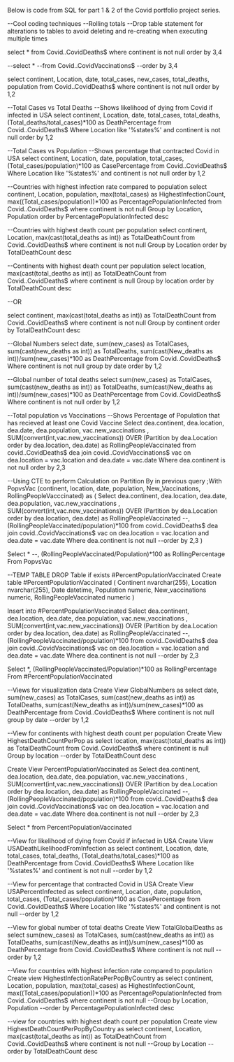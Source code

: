 Below is code from SQL for part 1 & 2 of the Covid portfolio project series.

--Cool coding techniques
--Rolling totals
--Drop table statement for alterations to tables to avoid deleting and re-creating when executing multiple times

select *
from Covid..CovidDeaths$
where continent is not null
order by 3,4

--select *
--from Covid..CovidVaccinations$
--order by 3,4

select continent, Location, date, total_cases, new_cases, total_deaths, population
from Covid..CovidDeaths$
where continent is not null
order by 1,2

--Total Cases vs Total Deaths
--Shows likelihood of dying from Covid if infected in USA
select continent, Location, date, total_cases, total_deaths, (Total_deaths/total_cases)*100 as DeathPercentage
from Covid..CovidDeaths$
Where Location like '%states%'
and continent is not null
order by 1,2

--Total Cases vs Population
--Shows percentage that contracted Covid in USA
select continent, Location, date, population, total_cases, (Total_cases/population)*100 as CasePercentage
from Covid..CovidDeaths$
Where Location like '%states%'
and continent is not null
order by 1,2

--Countries with highest infection rate compared to population
select continent, Location, population, max(total_cases) as HighestInfectionCount, max((Total_cases/population))*100 as PercentagePopulationInfected
from Covid..CovidDeaths$
where continent is not null
Group by Location, Population
order by PercentagePopulationInfected desc

--Countries with highest death count per population
select continent, Location, max(cast(total_deaths as int)) as TotalDeathCount
from Covid..CovidDeaths$
where continent is not null
Group by Location
order by TotalDeathCount desc

--Continents with highest death count per population
select location, max(cast(total_deaths as int)) as TotalDeathCount
from Covid..CovidDeaths$
where continent is null
Group by location
order by TotalDeathCount desc

--OR

select continent, max(cast(total_deaths as int)) as TotalDeathCount
from Covid..CovidDeaths$
where continent is not null
Group by continent
order by TotalDeathCount desc

--Global Numbers
select date, sum(new_cases) as TotalCases, sum(cast(new_deaths as int)) as TotalDeaths, sum(cast(New_deaths as int))/sum(new_cases)*100 as DeathPercentage
from Covid..CovidDeaths$
Where continent is not null
group by date
order by 1,2

--Global number of total deaths
select sum(new_cases) as TotalCases, sum(cast(new_deaths as int)) as TotalDeaths, sum(cast(New_deaths as int))/sum(new_cases)*100 as DeathPercentage
from Covid..CovidDeaths$
Where continent is not null
order by 1,2

--Total population vs Vaccinations
--Shows Percentage of Population that has recieved at least one Covid Vaccine
Select dea.continent, dea.location, dea.date, dea.population, vac.new_vaccinations
, SUM(convert(int,vac.new_vaccinations)) OVER (Partition by dea.Location order by dea.location, 
	dea.date) as RollingPeopleVaccinated
from covid..CovidDeaths$ dea
join covid..CovidVaccinations$ vac
	on dea.location = vac.location
	and dea.date = vac.date
Where dea.continent is not null
order by 2,3

--Using CTE to perform Calculation on Partition By in previous query
;With PopvsVac (continent, location, date, population, New_Vaccinations, RollingPeopleVacccinated)
as
(
Select dea.continent, dea.location, dea.date, dea.population, vac.new_vaccinations
, SUM(convert(int,vac.new_vaccinations)) OVER (Partition by dea.Location order by dea.location, 
	dea.date) as RollingPeopleVaccinated
	--, (RollingPeopleVaccinated/population)*100
from covid..CovidDeaths$ dea
join covid..CovidVaccinations$ vac
	on dea.location = vac.location
	and dea.date = vac.date
Where dea.continent is not null
--order by 2,3
)

Select *
--, (RollingPeopleVaccinated/Population)*100 as RollingPercentage
From PopvsVac

--TEMP TABLE
DROP Table if exists #PercentPopulationVaccinated
Create table #PercentPopulationVaccinated
(
Continent nvarchar(255),
Location nvarchar(255),
Date datetime,
Population numeric,
New_vaccinations numeric,
RollingPeopleVaccinated numeric
)

Insert into #PercentPopulationVaccinated
Select dea.continent, dea.location, dea.date, dea.population, vac.new_vaccinations
, SUM(convert(int,vac.new_vaccinations)) OVER (Partition by dea.Location order by dea.location, 
	dea.date) as RollingPeopleVaccinated
	--, (RollingPeopleVaccinated/population)*100
from covid..CovidDeaths$ dea
join covid..CovidVaccinations$ vac
	on dea.location = vac.location
	and dea.date = vac.date
Where dea.continent is not null
--order by 2,3

Select *, (RollingPeopleVaccinated/Population)*100 as RollingPercentage
From #PercentPopulationVaccinated

--Views for visualization data
Create View GlobalNumbers as
select date, sum(new_cases) as TotalCases, sum(cast(new_deaths as int)) as TotalDeaths, sum(cast(New_deaths as int))/sum(new_cases)*100 as DeathPercentage
from Covid..CovidDeaths$
Where continent is not null
group by date
--order by 1,2

--View for continents with highest death count per population
Create View HighestDeathCountPerPop as
select location, max(cast(total_deaths as int)) as TotalDeathCount
from Covid..CovidDeaths$
where continent is null
Group by location
--order by TotalDeathCount desc

Create View PercentPopulationVaccinated as
Select dea.continent, dea.location, dea.date, dea.population, vac.new_vaccinations
, SUM(convert(int,vac.new_vaccinations)) OVER (Partition by dea.Location order by dea.location, 
	dea.date) as RollingPeopleVaccinated
	--, (RollingPeopleVaccinated/population)*100
from covid..CovidDeaths$ dea
join covid..CovidVaccinations$ vac
	on dea.location = vac.location
	and dea.date = vac.date
Where dea.continent is not null
--order by 2,3

Select *
from PercentPopulationVaccinated

--View for likelihood of dying from Covid if infected in USA
Create View USADeathLikelihoodFromInfection as
select continent, Location, date, total_cases, total_deaths, (Total_deaths/total_cases)*100 as DeathPercentage
from Covid..CovidDeaths$
Where Location like '%states%'
and continent is not null
--order by 1,2

--View for percentage that contracted Covid in USA
Create View USAPercentInfected as
select continent, Location, date, population, total_cases, (Total_cases/population)*100 as CasePercentage
from Covid..CovidDeaths$
Where Location like '%states%'
and continent is not null
--order by 1,2

--View for global number of total deaths
Create View TotalGlobalDeaths as
select sum(new_cases) as TotalCases, sum(cast(new_deaths as int)) as TotalDeaths, sum(cast(New_deaths as int))/sum(new_cases)*100 as DeathPercentage
from Covid..CovidDeaths$
Where continent is not null
--order by 1,2

--View for countries with highest infection rate compared to population
Create view HighestInfectionRatePerPopByCountry as
select continent, Location, population, max(total_cases) as HighestInfectionCount, max((Total_cases/population))*100 as PercentagePopulationInfected
from Covid..CovidDeaths$
where continent is not null
--Group by Location, Population
--order by PercentagePopulationInfected desc

--view for countries with highest death count per population
Create view HighestDeathCountPerPopByCountry as
select continent, Location, max(cast(total_deaths as int)) as TotalDeathCount
from Covid..CovidDeaths$
where continent is not null
--Group by Location
--order by TotalDeathCount desc
